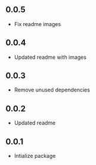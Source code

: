 ## 0.0.5

* Fix readme images

## 0.0.4

* Updated readme with images

## 0.0.3

* Remove unused dependencies

## 0.0.2

* Updated readme 

## 0.0.1

* Intialize package